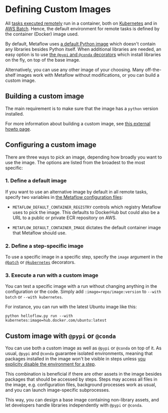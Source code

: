 
# Defining Custom Images

All [tasks executed remotely](/scaling/remote-tasks/introduction) run in a container,
both on [Kubernetes](/scaling/remote-tasks/kubernetes) and in
[AWS Batch](/scaling/remote-tasks/aws-batch). Hence, the default environment for
remote tasks is defined by the container (Docker) image used.

By default, Metaflow uses [a default Python image](https://hub.docker.com/_/python/)
which doesn't contain any libraries besides Python itself. When additional libraries
are needed, an easy option is to use [the `@pypi` and `@conda`
decorators](/scaling/dependencies/libraries) which install libraries on the fly,
on top of the base image.

Alternatively, you can use any other image of your choosing. Many off-the-shelf
images work with Metaflow without modifications, or you can build a custom 
image.

## Building a custom image

The main requirement is to make sure that the image has a `python` version installed.

For more information about building a custom image, see [this external howto
page](https://outerbounds.com/docs/build-custom-image/).

## Configuring a custom image

There are three ways to pick an image, depending how broadly you want to use the image.
The options are listed from the broadest to the most specific:

### 1. Define a default image

If you want to use an alternative image by default in all remote tasks, specify
two variables in [the Metaflow configuration
files](https://outerbounds.com/engineering/operations/configure-metaflow/):

- `METAFLOW_DEFAULT_CONTAINER_REGISTRY` controls which registry Metaflow uses to pick
  the image. This defaults to DockerHub but could also be a URL to a public or private ECR
  repository on AWS.

- `METAFLOW_DEFAULT_CONTAINER_IMAGE` dictates the default container image that Metaflow should use.

### 2. Define a step-specific image

To use a specific image in a specific step, specify the `image` argument in
the [`@batch`](/api/step-decorators/batch) or [`@kubernetes`](api/step-decorators/kubernetes)
decorators.

### 3. Execute a run with a custom image

You can test a specific image with a run without changing anything in the
configuration or the code. Simply add `:image=repo/image:version`
to `--with batch` or `--with kubernetes`.

For instance, you can run with the latest Ubuntu image like this:
```
python helloflow.py run --with kubernetes:image=hub.docker.com/ubuntu:latest
```

## Custom image with `@pypi` or `@conda`

You can use both a custom image as well as `@pypi` or `@conda` on top of it.
As usual, `@pypi` and `@conda` guarantee isolated environments, meaning that packages
installed in the image won't be visible in steps unless [you explicity disable
the environment for a step](/scaling/dependencies/libraries#disabling-environments).

This combination is beneficial if there are other assets in the image besides packages
that should be accessed by steps. Steps may access all files in the image, e.g.
configuration files, background processes work as usual, and you can launch
image-specific subprocesses.

This way, you can design a base image containing non-library assets, and let developers
handle libraries independently with `@pypi` or `@conda`.

